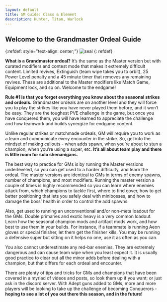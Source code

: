 ```yaml
---
layout: default
title: GM Guide: Class & Element
description: Hunter, Titan, Warlock
---
```


## Welcome to the Grandmaster Ordeal Guide

{:refdef: style="text-align: center;"}
![seal](https://grandmaster-nf.github.io/assets/images/seal.png)
{: refdef}

**What is a Grandmaster ordeal?** It’s the same as the Master version but with curated modifiers and contest mode that makes it extremely difficult content. Limited revives, Extinguish (team wipe takes you to orbit), 25 Power Level penalty and a 45 minute timer that removes any remaining revives. These are additional to the Master modifiers like Match Game, Equipment lock, and so on. Welcome to the endgame!

**Rule #1 is that you forget everything you know about the seasonal strikes and ordeals.** Grandmaster ordeals are on another level and they will force you to play the strikes like you have never played them before, and it won’t be easy. They are the toughest PVE challenge in the game, but once you have conquered them, you will have learned to appreciate the challenge and how teamwork and builds synergize for endgame content.

Unlike regular strikes or matchmade ordeals, GM will require you to work as a team and communicate every encounter in the strike. So, get into the mindset of making callouts - when adds spawn, when you’re about to stun a champion, when you’re using a super, etc. **It’s all about team play and there is little room for solo shenanigans.**

The best way to practice for GMs is by running the Master versions underleveled, so you can get used to a harder difficulty, and learn the ordeal. The master versions are identical to GMs in terms of enemy spawns, number of champions, and most modifiers. Running the master version a couple of times is highly recommended so you can learn where enemies attack from, which champions to tackle first, where to find cover, how to get better positioning that lets you safely deal with minibosses, and how to damage the boss’ health in order to control the add spawns.

Also, get used to running an unconventional and/or non-meta loadout for the GMs. Double primaries and exotic heavy is a very common loadout. Learn how the seasonal champion mods and artifact mods work, and how best to use them in your builds. For instance, if a teammate is running Aeon gloves or special finisher, let them get the finisher kills. You may be running a defensive super but sitting on it helps no one, use it as often as you can.

You also cannot underestimate any red-bar enemies. They are extremely dangerous and can cause team wipe when you least expect it. It is usually good practice to clear out all the minor adds before dealing with a champion, but that differs for each ordeal and encounter.

There are plenty of tips and tricks for GMs and champions that have been covered in a myriad of videos and posts, so look them up if you want; or just ask in the discord server. With Adept guns added to GMs, more and more players will be looking to take up the challenge of becoming Conquerors - **hoping to see a lot of you out there this season, and in the future!**
